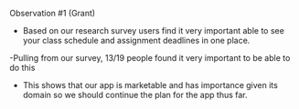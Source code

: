 
Observation #1 (Grant) 

- Based on our research survey users find it very important able to see your class schedule and assignment deadlines in one place.

-Pulling from our survey, 13/19 people found it very important to be able to do this 

- This shows that our app is marketable and has importance given its domain 
so we should continue the plan for the app thus far. 
